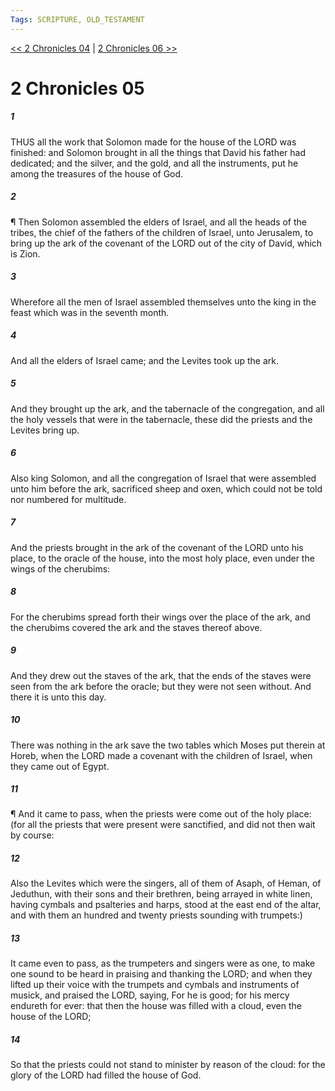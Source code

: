 ```yaml
---
Tags: SCRIPTURE, OLD_TESTAMENT
---
```


[<< 2 Chronicles 04](OLD_TESTAMENT/14_2_Chronicles/2_Chronicles_04.md) | [2 Chronicles 06 >>](OLD_TESTAMENT/14_2_Chronicles/2_Chronicles_06.md)

# 2 Chronicles 05

##### 1
 THUS all the work that Solomon made for the house of the LORD was finished: and Solomon brought in all the things that David his father had dedicated; and the silver, and the gold, and all the instruments, put he among the treasures of the house of God.
##### 2
 ¶ Then Solomon assembled the elders of Israel, and all the heads of the tribes, the chief of the fathers of the children of Israel, unto Jerusalem, to bring up the ark of the covenant of the LORD out of the city of David, which is Zion.
##### 3
 Wherefore all the men of Israel assembled themselves unto the king in the feast which was in the seventh month.
##### 4
 And all the elders of Israel came; and the Levites took up the ark.
##### 5
 And they brought up the ark, and the tabernacle of the congregation, and all the holy vessels that were in the tabernacle, these did the priests and the Levites bring up.
##### 6
 Also king Solomon, and all the congregation of Israel that were assembled unto him before the ark, sacrificed sheep and oxen, which could not be told nor numbered for multitude.
##### 7
 And the priests brought in the ark of the covenant of the LORD unto his place, to the oracle of the house, into the most holy place, even under the wings of the cherubims:
##### 8
 For the cherubims spread forth their wings over the place of the ark, and the cherubims covered the ark and the staves thereof above.
##### 9
 And they drew out the staves of the ark, that the ends of the staves were seen from the ark before the oracle; but they were not seen without.  And there it is unto this day.
##### 10
 There was nothing in the ark save the two tables which Moses put therein at Horeb, when the LORD made a covenant with the children of Israel, when they came out of Egypt.
##### 11
 ¶ And it came to pass, when the priests were come out of the holy place: (for all the priests that were present were sanctified, and did not then wait by course:
##### 12
 Also the Levites which were the singers, all of them of Asaph, of Heman, of Jeduthun, with their sons and their brethren, being arrayed in white linen, having cymbals and psalteries and harps, stood at the east end of the altar, and with them an hundred and twenty priests sounding with trumpets:)
##### 13
 It came even to pass, as the trumpeters and singers were as one, to make one sound to be heard in praising and thanking the LORD; and when they lifted up their voice with the trumpets and cymbals and instruments of musick, and praised the LORD, saying, For he is good; for his mercy endureth for ever: that then the house was filled with a cloud, even the house of the LORD;
##### 14
 So that the priests could not stand to minister by reason of the cloud: for the glory of the LORD had filled the house of God.
